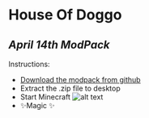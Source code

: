 # House Of Doggo
## _April 14th ModPack_

Instructions:

- [Download the modpack from github](https://github.com/THEMrBox/HouseOfDogoModPack/archive/refs/heads/main.zip)
- Extract the .zip file to desktop
- Start Minecraft ![alt text](//imgur.com/a/7btcW9v.png)
- ✨Magic ✨
